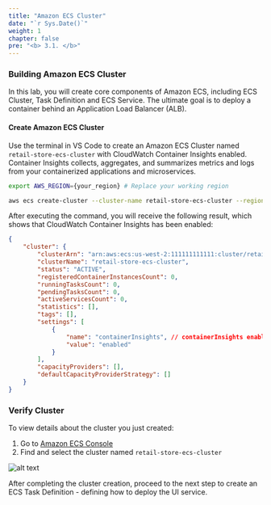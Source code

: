 ```yaml
---
title: "Amazon ECS Cluster"
date: "`r Sys.Date()`"
weight: 1
chapter: false
pre: "<b> 3.1. </b>"
---
```


### Building Amazon ECS Cluster

In this lab, you will create core components of Amazon ECS, including ECS Cluster, Task Definition and ECS Service. The ultimate goal is to deploy a container behind an Application Load Balancer (ALB).

#### Create Amazon ECS Cluster

Use the terminal in VS Code to create an Amazon ECS Cluster named `retail-store-ecs-cluster` with CloudWatch Container Insights enabled. Container Insights collects, aggregates, and summarizes metrics and logs from your containerized applications and microservices.

```bash
export AWS_REGION={your_region} # Replace your working region

aws ecs create-cluster --cluster-name retail-store-ecs-cluster --region $AWS_REGION --settings name=containerInsights,value=enabled
```

After executing the command, you will receive the following result, which shows that CloudWatch Container Insights has been enabled:

```json
{
    "cluster": {
        "clusterArn": "arn:aws:ecs:us-west-2:111111111111:cluster/retail-store-ecs-cluster",
        "clusterName": "retail-store-ecs-cluster",
        "status": "ACTIVE",
        "registeredContainerInstancesCount": 0,
        "runningTasksCount": 0,
        "pendingTasksCount": 0,
        "activeServicesCount": 0,
        "statistics": [],
        "tags": [],
        "settings": [
            {
                "name": "containerInsights", // containerInsights enabled
                "value": "enabled"
            }
        ],
        "capacityProviders": [],
        "defaultCapacityProviderStrategy": []
    }
}
```

### Verify Cluster

To view details about the cluster you just created:

1. Go to [Amazon ECS Console](https://console.aws.amazon.com/ecs/)
2. Find and select the cluster named `retail-store-ecs-cluster`

![alt text](/images/3-fundamentals/image-1.png)

After completing the cluster creation, proceed to the next step to create an ECS Task Definition - defining how to deploy the UI service.
